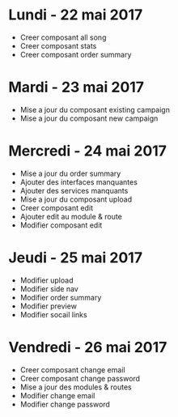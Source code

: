 # Lundi - 22 mai 2017
* Creer composant all song
* Creer composant stats
* Creer composant order summary

# Mardi - 23 mai 2017
* Mise a jour du composant existing campaign
* Mise a jour du composant new campaign

# Mercredi - 24 mai 2017
* Mise a jour du order summary
* Ajouter des interfaces manquantes
* Ajouter des services manquants
* Mise a jour du composant upload
* Creer composant edit
* Ajouter edit au module & route
* Modifier composant edit

# Jeudi - 25 mai 2017
* Modifier upload
* Modifier side nav 
* Modifier order summary
* Modifier preview
* Modifier socail links

# Vendredi - 26 mai 2017
* Creer composant change email
* Creer composant change password
* Mise a jour des modules & routes
* Modifier change email
* Modifier change password
